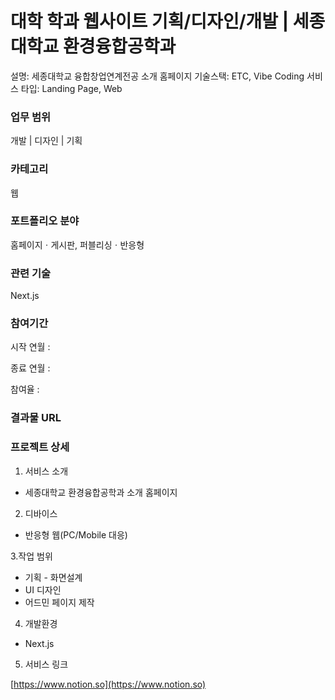 # 대학 학과 웹사이트 기획/디자인/개발 | 세종대학교 환경융합공학과

설명: 세종대학교 융합창업연계전공 소개 홈페이지
기술스택: ETC, Vibe Coding
서비스 타입: Landing Page, Web

### 업무 범위

개발 | 디자인 | 기획

### 카테고리

웹

### 포트폴리오 분야

홈페이지ㆍ게시판, 퍼블리싱ㆍ반응형

### 관련 기술

Next.js

### 참여기간

시작 연월 :

종료 연월 :

참여율 :

### 결과물 URL

### 프로젝트 상세

1. 서비스 소개

- 세종대학교 환경융합공학과 소개 홈페이지

2. 디바이스

- 반응형 웹(PC/Mobile 대응)

3.작업 범위

- 기획 - 화면설계
- UI 디자인
- 어드민 페이지 제작

4. 개발환경

- Next.js

5. 서비스 링크

[https://www.notion.so](https://www.notion.so)